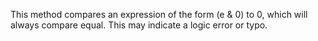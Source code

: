 This method compares an expression of the form (e & 0) to 0, which will always compare equal. This may indicate a logic error or typo.